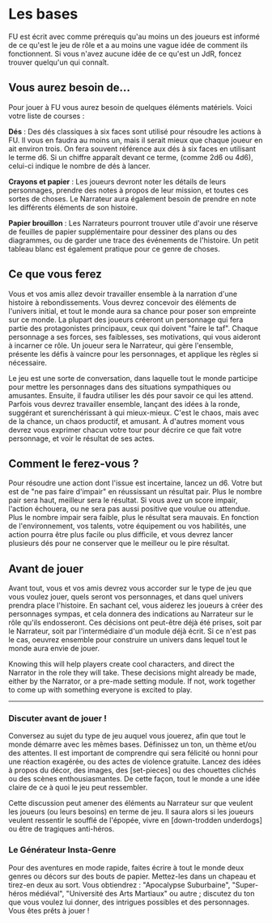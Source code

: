 # Les bases

FU est écrit avec comme prérequis qu'au moins un des joueurs est informé de ce
qu'est le jeu de rôle et a au moins une vague idée de comment ils fonctionnent.
Si vous n'avez aucune idée de ce qu'est un JdR, foncez trouver quelqu'un qui
connaît.

## Vous aurez besoin de...

Pour jouer à FU vous aurez besoin de quelques éléments matériels. Voici votre
liste de courses :

**Dés** : Des dés classiques à six faces sont utilisé pour résoudre les actions
à FU. Il vous en faudra au moins un, mais il serait mieux que chaque joueur
en ait environ trois. On fera souvent référence aux dés à six faces en utilisant
le terme d6. Si un chiffre apparaît devant ce terme, (comme 2d6 ou 4d6),
celui-ci indique le nombre de dés à lancer.

**Crayons et papier** : Les joueurs devront noter les détails de leurs
personnages, prendre des notes à propos de leur mission, et toutes ces sortes de
choses. Le Narrateur aura également besoin de prendre en note les différents
éléments de son histoire.

**Papier brouillon** : Les Narrateurs pourront trouver utile d'avoir une réserve
de feuilles de papier supplémentaire pour dessiner des plans ou des diagrammes,
ou de garder une trace des événements de l'histoire. Un petit tableau blanc
est également pratique pour ce genre de choses.

## Ce que vous ferez

Vous et vos amis allez devoir travailler ensemble à la narration d'une histoire à
rebondissements. Vous devrez concevoir des éléments de l'univers initial, et
tout le monde aura sa chance pour poser son empreinte sur ce monde. La plupart
des joueurs créeront un personnage qui fera partie des protagonistes principaux,
ceux qui doivent "faire le taf". Chaque personnage a ses forces, ses faiblesses,
ses motivations, qui vous aideront à incarner ce rôle. Un joueur sera le
Narrateur, qui gère l'ensemble, présente les défis à vaincre pour les
personnages, et applique les règles si nécessaire.

Le jeu est une sorte de conversation, dans laquelle tout le monde participe pour
mettre les personnages dans des situations sympathiques ou amusantes. Ensuite,
il faudra utiliser les dés pour savoir ce qui les attend. Parfois vous devrez
travailler ensemble, lançant des idées à la ronde, suggérant et surenchérissant à
qui mieux-mieux. C'est le chaos, mais avec de la chance, un chaos productif, et
amusant. À d'autres moment vous devrez vous exprimer chacun votre tour pour
décrire ce que fait votre personnage, et voir le résultat de ses actes.

## Comment le ferez-vous ?

Pour résoudre une action dont l'issue est incertaine, lancez un d6. Votre but
est de "ne pas faire d'impair" en réussissant un résultat pair. Plus le nombre
pair sera haut, meilleur sera le résultat. Si vous avez un score impair,
l'action échouera, ou ne sera pas aussi positive que voulue ou attendue. Plus le
nombre impair sera faible, plus le résultat sera mauvais. En fonction de
l'environnement, vos talents, votre équipement ou vos habilités, une action
pourra être plus facile ou plus difficile, et vous devrez lancer plusieurs dés
pour ne conserver que le meilleur ou le pire résultat.

## Avant de jouer

Avant tout, vous et vos amis devrez vous accorder sur le type de jeu que vous
voulez jouer, quels seront vos personnages, et dans quel univers prendra place
l'histoire. En sachant cel, vous aiderez les joueurs à créer des personnages
sympas, et cela donnera des indications au Narrateur sur le rôle qu'ils
endosseront. Ces décisions ont peut-être déjà été prises, soit par le Narrateur,
soit par l'intermédiaire d'un module déjà écrit. Si ce n'est pas le cas, oeuvrez
ensemble pour construire un univers dans lequel tout le monde aura envie de
jouer.

Knowing this will help players create cool characters, and direct the
Narrator in the role they will take. These decisions might already be made,
either by the Narrator, or a pre-made setting module. If not, work together to
come up with something everyone is excited to play.

-----

### Discuter avant de jouer !

Conversez au sujet du type de jeu auquel vous jouerez, afin que tout le monde
démarre avec les mêmes bases. Définissez un ton, un thème et/ou des attentes. Il
est important de comprendre qui sera félicité ou honni pour une réaction
exagérée, ou des actes de violence gratuite. Lancez des idées à propos du décor,
des images, des [set-pieces] ou des chouettes clichés ou des scènes
enthousiasmantes. De cette façon, tout le monde a une idée claire de ce à quoi
le jeu peut ressembler.

Cette discussion peut amener des éléments au Narrateur sur que veulent les
joueurs (ou leurs besoins) en terme de jeu. Il saura alors si les joueurs
veulent ressentir le soufflé de l'épopée, vivre en [down-trodden underdogs] ou
être de tragiques anti-héros.

### Le Générateur Insta-Genre

Pour des aventures en mode rapide, faites écrire à tout le monde deux genres
ou décors sur des bouts de papier. Mettez-les dans un chapeau et tirez-en deux
au sort. Vous obtiendrez : "Apocalypse Suburbaine", "Super-héros médiéval", "Université des Arts Martiaux"
ou autre ; discutez du ton que vous voulez lui donner, des intrigues possibles
et des personnages. Vous êtes prêts à jouer !
